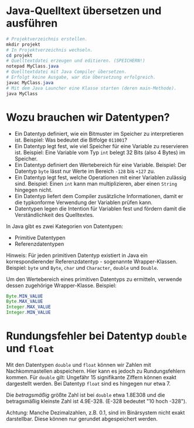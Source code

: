 # Java-Quelltext übersetzen und ausführen

```powershell
# Projektverzeichnis erstellen.
mkdir projekt
# In Projektverzeichnis wechseln.
cd projekt
# Quelltextdatei erzeugen und editieren. (SPEICHERN!)
notepad MyClass.java
# Quelltextdatei mit Java Compiler übersetzen.
# Erfolgt keine Ausgabe, war die Übersetzung erfolgreich.
javac MyClass.java
# Mit dem Java Launcher eine Klasse starten (deren main-Methode).
java MyClass
```

# Wozu brauchen wir Datentypen?

- Ein Datentyp definiert, wie ein Bitmuster im Speicher zu interpretieren ist. Beispiel: Was bedeutet die Bitfolge `011001`?
- Ein Datentyp legt fest, wie viel Speicher für eine Variable zu reservieren ist. Beispiel: Eine Variable vom Typ `int` belegt 32 Bits (also 4 Bytes) im Speicher.
- Ein Datentyp definiert den Wertebereich für eine Variable. Beispiel: Der Datentyp `byte` lässt nur Werte im Bereich `-128` bis `+127` zu.
- Ein Datentyp legt fest, welche Operationen mit einer Variablen zulässig sind. Beispiel: Einen `int` kann man multiplizieren, aber einen `String` hingegen nicht.
- Ein Datentyp liefert dem Compiler zusätzliche Informationen, damit er die typkonforme Verwendung der Variablen prüfen kann.
- Datentypen legen die Intention für Variablen fest und fördern damit die Verständlichkeit des Quelltextes.

In Java gibt es zwei Kategorien von Datentypen:
- Primitive Datentypen
- Referenzdatentypen

Hinweis: Für jeden primitiven Datentyp existiert in Java ein korrespondierender Referenzdatentyp - sogenannte Wrapper-Klassen. Beispiel: `byte` und `Byte`, `char` und `Character`, `double` und `Double`.

Um den Wertebereich eines primitiven Datentyps zu ermitteln, verwende dessen zugehörige Wrapper-Klasse. Beispiel:

```java
Byte.MIN_VALUE
Byte.MAX_VALUE
Integer.MAX_VALUE
Integer.MIN_VALUE
```

# Rundungsfehler bei Datentyp `double` und `float`

Mit den Datentypen `double` und `float` können wir Zahlen mit Nachkommastellen abspeichern. Hier kann es jedoch zu Rundungsfehlern kommen. Für `double` gilt: Ungefähr 15 signifikante Ziffern können exakt dargestellt werden. Bei Datentyp `float` sind es hingegen nur etwa 7.

Die _betragsmäßig_ größte Zahl ist bei `double` etwa 1.8E308 und die betragsmäßig kleinste Zahl ist 4.9E-328. (E-328 bedeutet "10 hoch -328").

Achtung: Manche Dezimalzahlen, z.B. 0.1, sind im Binärsystem nicht exakt darstellbar. Diese können nur gerundet abgespeichert werden.